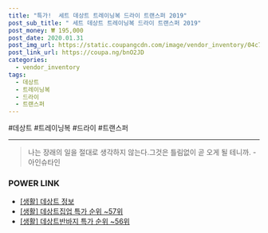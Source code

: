 ```yaml
--- 
title: "특가!  세트 데상트 트레이닝복 드라이 트랜스퍼 2019" 
post_sub_title: " 세트 데상트 트레이닝복 드라이 트랜스퍼 2019" 
post_money: ₩ 195,000 
post_date: 2020.01.31 
post_img_url: https://static.coupangcdn.com/image/vendor_inventory/04c7/9ee433201f196056952b6c40a78012eca55ea26197eed167f4a50347cf0d.jpg 
post_link_url: https://coupa.ng/bnO2JD 
categories: 
  - vendor_inventory 
tags: 
  - 데상트 
  - 트레이닝복 
  - 드라이 
  - 트랜스퍼 
--- 
```

  #데상트 #트레이닝복 #드라이 #트랜스퍼 
<hr> 

> 나는 장래의 일을 절대로 생각하지 않는다.그것은 틀림없이 곧 오게 될 테니까. -아인슈타인 


### POWER LINK

* <a href="https://blog.naver.com/fasyy4321/221769672780" target="_blank"> [생활] 데상트 정보 </a>
* <a href="https://blog.naver.com/sakai111/221792137419" target="_blank"> [생활] 데상트집업 특가 순위 ~57위</a>
* <a href="https://blog.naver.com/sakai111/221783721365" target="_blank"> [생활] 데상트반바지 특가 순위 ~56위</a>
